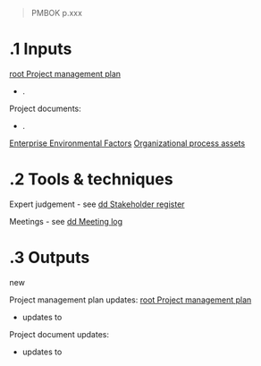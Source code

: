 > PMBOK p.xxx
# .1 Inputs

[root Project management plan](root%20Project%20management%20plan.md)
* .

Project documents:
* .


[Enterprise Environmental Factors](Enterprise%20Environmental%20Factors.md)
[Organizational process assets](Organizational%20process%20assets.md)

# .2 Tools & techniques
Expert judgement - see [dd Stakeholder register](dd%20Stakeholder%20register.md)

Meetings - see [dd Meeting log](dd%20Meeting%20log.md)

# .3 Outputs
new 

Project management plan updates: [root Project management plan](root%20Project%20management%20plan.md)
* updates to 

Project document updates:
* updates to 
